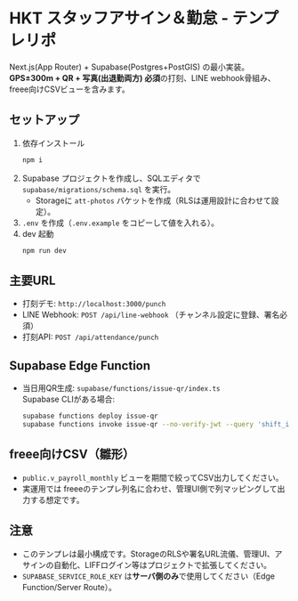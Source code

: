 # HKT スタッフアサイン＆勤怠 - テンプレリポ

Next.js(App Router) + Supabase(Postgres+PostGIS) の最小実装。  
**GPS±300m + QR + 写真(出退勤両方) 必須**の打刻、LINE webhook骨組み、freee向けCSVビューを含みます。

## セットアップ
1. 依存インストール
   ```bash
   npm i
   ```
2. Supabase プロジェクトを作成し、SQLエディタで `supabase/migrations/schema.sql` を実行。  
   - Storageに `att-photos` バケットを作成（RLSは運用設計に合わせて設定）。
3. `.env` を作成（`.env.example` をコピーして値を入れる）。
4. dev 起動
   ```bash
   npm run dev
   ```

## 主要URL
- 打刻デモ: `http://localhost:3000/punch`
- LINE Webhook: `POST /api/line-webhook` （チャンネル設定に登録、署名必須）
- 打刻API: `POST /api/attendance/punch`

## Supabase Edge Function
- 当日用QR生成: `supabase/functions/issue-qr/index.ts`  
  Supabase CLIがある場合:
  ```bash
  supabase functions deploy issue-qr
  supabase functions invoke issue-qr --no-verify-jwt --query 'shift_id=...&purpose=checkin'
  ```

## freee向けCSV（雛形）
- `public.v_payroll_monthly` ビューを期間で絞ってCSV出力してください。  
- 実運用では freeeのテンプレ列名に合わせ、管理UI側で列マッピングして出力する想定です。

## 注意
- このテンプレは最小構成です。StorageのRLSや署名URL流儀、管理UI、アサインの自動化、LIFFログイン等はプロジェクトで拡張してください。
- `SUPABASE_SERVICE_ROLE_KEY` は**サーバ側のみ**で使用してください（Edge Function/Server Route）。
